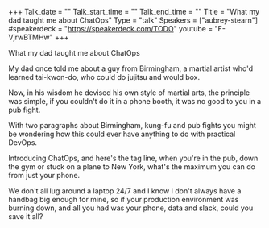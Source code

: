 +++
Talk_date = ""
Talk_start_time = ""
Talk_end_time = ""
Title = "What my dad taught me about ChatOps"
Type = "talk"
Speakers = ["aubrey-stearn"]
#speakerdeck = "https://speakerdeck.com/TODO"
youtube = "F-VjrwBTMHw"
+++

What my dad taught me about ChatOps

My dad once told me about a guy from Birmingham, a martial artist who'd learned tai-kwon-do, who could do jujitsu and would box. 

Now, in his wisdom he devised his own style of martial arts, the principle was simple, if you couldn't do it in a phone booth, it was no good to you in a pub fight.

With two paragraphs about Birmingham, kung-fu and pub fights you might be wondering how this could ever have anything to do with practical DevOps.

Introducing ChatOps, and here's the tag line, when you're in the pub, down the gym or stuck on a plane to New York, what's the maximum you can do from just your phone.

We don't all lug around a laptop 24/7 and I know I don't always have a handbag big enough for mine, so if your production environment was burning down, and all you had was your phone, data and slack, could you save it all?

